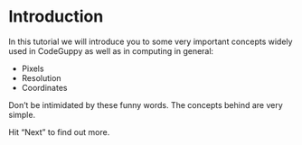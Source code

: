 # Introduction

In this tutorial we will introduce you to some very important concepts widely used in CodeGuppy as well as in computing in general:

* Pixels
* Resolution
* Coordinates

Don’t be intimidated by these funny words. The concepts behind are very simple. 

Hit “Next” to find out more.
